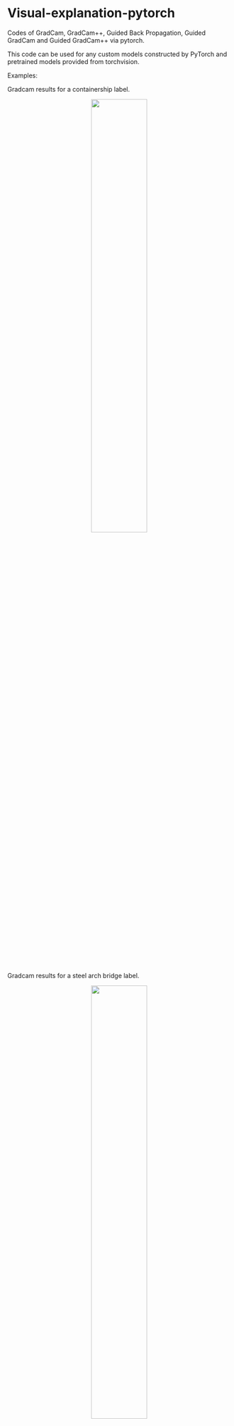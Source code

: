 # Visual-explanation-pytorch
Codes of GradCam, GradCam++, Guided Back Propagation,  Guided GradCam and Guided GradCam++ via pytorch.

This code can be used for any custom models constructed by PyTorch and pretrained models provided from torchvision.

Examples: 

Gradcam results for a containership label.
<p align="center">
<img src="https://user-images.githubusercontent.com/48608835/129145521-52017192-e4ab-4fda-bc7a-98098b58d3ec.png" width="50%" height="50%">
</p>

Gradcam results for a steel arch bridge label.
<p align="center">
<img src="https://user-images.githubusercontent.com/48608835/129145468-9b5b1ee5-86a2-43c6-882c-c1a544f6a4d4.png" width="50%" height="50%">
</p>

| Image | Containership label | Steel arch bridge label |
|:---:|:---:|:---:|
|<align="left" img src="https://user-images.githubusercontent.com/48608835/129146959-64ad187a-5bd6-430f-953d-9ca85f7a819d.jpg" width="50%" height="50%">  | <img src="https://user-images.githubusercontent.com/48608835/129145521-52017192-e4ab-4fda-bc7a-98098b58d3ec.png" width="100%" height="100%">  | <img src="https://user-images.githubusercontent.com/48608835/129145468-9b5b1ee5-86a2-43c6-882c-c1a544f6a4d4.png" width="100%" height="100%">|
